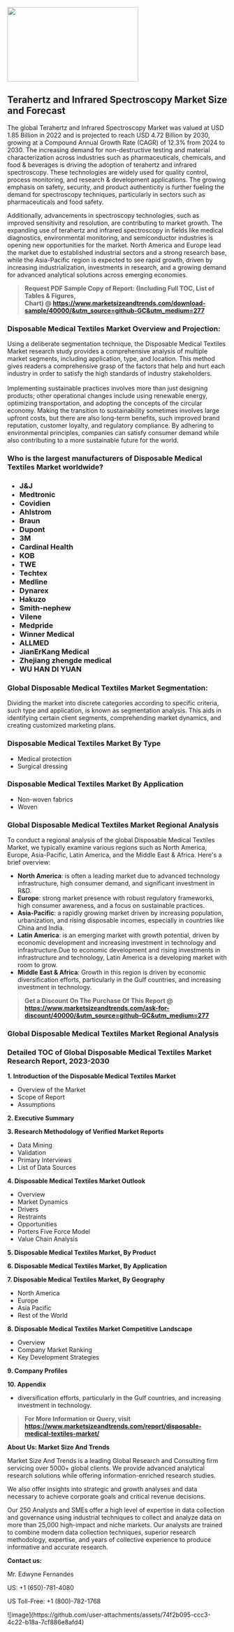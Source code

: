 <p><img class="alignnone size-medium wp-image-20088" src="https://ffe5etoiles.com/wp-content/uploads/2024/12/MST1-300x171.png" alt="" width="300" height="171" /></p><h2>Terahertz and Infrared Spectroscopy Market Size and Forecast</h2><p>The global Terahertz and Infrared Spectroscopy Market was valued at USD 1.85 Billion in 2022 and is projected to reach USD 4.72 Billion by 2030, growing at a Compound Annual Growth Rate (CAGR) of 12.3% from 2024 to 2030. The increasing demand for non-destructive testing and material characterization across industries such as pharmaceuticals, chemicals, and food & beverages is driving the adoption of terahertz and infrared spectroscopy. These technologies are widely used for quality control, process monitoring, and research & development applications. The growing emphasis on safety, security, and product authenticity is further fueling the demand for spectroscopy techniques, particularly in sectors such as pharmaceuticals and food safety.</p><p>Additionally, advancements in spectroscopy technologies, such as improved sensitivity and resolution, are contributing to market growth. The expanding use of terahertz and infrared spectroscopy in fields like medical diagnostics, environmental monitoring, and semiconductor industries is opening new opportunities for the market. North America and Europe lead the market due to established industrial sectors and a strong research base, while the Asia-Pacific region is expected to see rapid growth, driven by increasing industrialization, investments in research, and a growing demand for advanced analytical solutions across emerging economies.</p></p><blockquote id="" class=""><strong>Request PDF Sample Copy of Report: (Including Full TOC, List of Tables &amp; Figures, Chart)&nbsp;@&nbsp;<strong><a href="https://www.marketsizeandtrends.com/download-sample/40000/&utm_source=github-GC&utm_medium=277" target="_blank">https://www.marketsizeandtrends.com/download-sample/40000/&utm_source=github-GC&utm_medium=277</a></strong></strong></blockquote><h3 id="" class="">Disposable Medical Textiles Market&nbsp;Overview and Projection:</h3><p id="" class="">Using a deliberate segmentation technique, the Disposable Medical Textiles Market research study provides a comprehensive analysis of multiple market segments, including application, type, and location. This method gives readers a comprehensive grasp of the factors that help and hurt each industry in order to satisfy the high standards of industry stakeholders. <br /> <br />Implementing sustainable practices involves more than just designing products; other operational changes include using renewable energy, optimizing transportation, and adopting the concepts of the circular economy. Making the transition to sustainability sometimes involves large upfront costs, but there are also long-term benefits, such improved brand reputation, customer loyalty, and regulatory compliance. By adhering to environmental principles, companies can satisfy consumer demand while also contributing to a more sustainable future for the world.</p><h3 id="" class="">Who is the largest manufacturers of&nbsp;Disposable Medical Textiles Market worldwide?</h3><h3 class=""><p><ul><li>J&J </li><li> Medtronic </li><li> Covidien </li><li> Ahlstrom </li><li> Braun </li><li> Dupont </li><li> 3M </li><li> Cardinal Health </li><li> KOB </li><li> TWE </li><li> Techtex </li><li> Medline </li><li> Dynarex </li><li> Hakuzo </li><li> Smith-nephew </li><li> Vilene </li><li> Medpride </li><li> Winner Medical </li><li> ALLMED </li><li> JianErKang Medical </li><li> Zhejiang zhengde medical </li><li> WU HAN DI YUAN</li></ul></p></h3><h3 id="" class="">Global&nbsp;Disposable Medical Textiles Market Segmentation:</h3><p id="" class="">Dividing the market into discrete categories according to specific criteria, such type and application, is known as segmentation analysis. This aids in identifying certain client segments, comprehending market dynamics, and creating customized marketing plans.</p><h3 id="" class="">Disposable Medical Textiles Market&nbsp;By Type</h3><p><p><ul><li>Medical protection </li><li> Surgical dressing</p></li></ul></p></p><h3 id="" class="">Disposable Medical Textiles Market&nbsp;By Application</h3><p class=""><p><ul><li>Non-woven fabrics </li><li> Woven</li></ul></p></p><h3 id="" class="">Global Disposable Medical Textiles Market Regional Analysis</h3><p id="" class="">To conduct a regional analysis of the global Disposable Medical Textiles Market, we typically examine various regions such as North America, Europe, Asia-Pacific, Latin America, and the Middle East &amp; Africa. Here's a brief overview:</p><ul><li><strong>North America</strong>: is often a leading market due to advanced technology infrastructure, high consumer demand, and significant investment in R&amp;D.</li><li><strong>Europe</strong>: strong market presence with robust regulatory frameworks, high consumer awareness, and a focus on sustainable practices.</li><li><strong>Asia-Pacific</strong>: a rapidly growing market driven by increasing population, urbanization, and rising disposable incomes, especially in countries like China and India.</li><li><strong>Latin America</strong>: is an emerging market with growth potential, driven by economic development and increasing investment in technology and infrastructure.Due to economic development and rising investments in infrastructure and technology, Latin America is a developing market with room to grow.</li><li><strong>Middle East &amp; Africa</strong>: Growth in this region is driven by economic diversification efforts, particularly in the Gulf countries, and increasing investment in technology.</li></ul><blockquote id="" class=""><strong>Get a Discount On The Purchase Of This Report @ <strong><a href="https://www.marketsizeandtrends.com/ask-for-discount/40000/&utm_source=github-GC&utm_medium=277" target="_blank">https://www.marketsizeandtrends.com/ask-for-discount/40000/&utm_source=github-GC&utm_medium=277</a></strong></strong></blockquote><h3 id="" class="">Global Disposable Medical Textiles Market Regional Analysis</h3><h3 id="" class="">Detailed TOC of Global Disposable Medical Textiles Market Research Report, 2023-2030</h3><p id="" class=""><strong>1. Introduction of the Disposable Medical Textiles Market</strong></p><ul><li>Overview of the Market</li><li>Scope of Report</li><li>Assumptions</li></ul><p id="" class=""><strong>2. Executive Summary</strong></p><p id="" class=""><strong>3. Research Methodology of Verified Market Reports</strong></p><ul><li>Data Mining</li><li>Validation</li><li>Primary Interviews</li><li>List of Data Sources</li></ul><p id="" class=""><strong>4. Disposable Medical Textiles Market Outlook</strong></p><ul><li>Overview</li><li>Market Dynamics</li><li>Drivers</li><li>Restraints</li><li>Opportunities</li><li>Porters Five Force Model</li><li>Value Chain Analysis</li></ul><p id="" class=""><strong>5. Disposable Medical Textiles Market, By Product</strong></p><p id="" class=""><strong>6. Disposable Medical Textiles Market, By Application</strong></p><p id="" class=""><strong>7. Disposable Medical Textiles Market, By Geography</strong></p><ul><li>North America</li><li>Europe</li><li>Asia Pacific</li><li>Rest of the World</li></ul><p id="" class=""><strong>8. Disposable Medical Textiles Market Competitive Landscape</strong></p><ul><li>Overview</li><li>Company Market Ranking</li><li>Key Development Strategies</li></ul><p id="" class=""><strong>9. Company Profiles</strong></p><p id="" class=""><strong>10. Appendix</strong></p><ul><li>diversification efforts, particularly in the Gulf countries, and increasing investment in technology.</li></ul><blockquote id="" class=""><strong>For More Information or Query, visit <strong><strong><a href="https://www.marketsizeandtrends.com/report/disposable-medical-textiles-market/" target="_blank">https://www.marketsizeandtrends.com/report/disposable-medical-textiles-market/</a></strong></strong></strong></blockquote><p id="" class=""><strong>About Us: Market Size And Trends</strong></p><p id="" class="">Market Size And Trends is a leading Global Research and Consulting firm servicing over 5000+ global clients. We provide advanced analytical research solutions while offering information-enriched research studies.</p><p id="" class="">We also offer insights into strategic and growth analyses and data necessary to achieve corporate goals and critical revenue decisions.</p><p id="" class="">Our 250 Analysts and SMEs offer a high level of expertise in data collection and governance using industrial techniques to collect and analyze data on more than 25,000 high-impact and niche markets. Our analysts are trained to combine modern data collection techniques, superior research methodology, expertise, and years of collective experience to produce informative and accurate research.</p><p id="" class=""><strong>Contact us:</strong></p><p id="" class="">Mr. Edwyne Fernandes</p><p id="" class="">US: +1 (650)-781-4080</p><p id="" class="">US Toll-Free: +1 (800)-782-1768</p>
![image](https://github.com/user-attachments/assets/74f2b095-ccc3-4c22-b18a-7cf886e8afd4)
